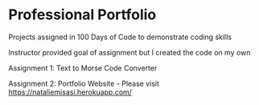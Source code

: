 # Professional Portfolio
Projects assigned in 100 Days of Code to demonstrate coding skills

Instructor provided goal of assignment but I created the code on my own

Assignment 1: Text to Morse Code Converter

Assignment 2: Portfolio Website - Please visit https://nataliemisasi.herokuapp.com/
